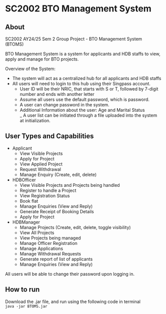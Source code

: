# SC2002 BTO Management System

## About
SC2002 AY24/25 Sem 2 Group Project - BTO Management System (BTOMS)

BTO Management System is a system for applicants and HDB staffs to view,
apply and manage for BTO projects.

Overview of the System:  
- The system will act as a centralized hub for all applicants and HDB staffs
- All users will need to login to this hub using their Singpass account.
  - User ID will be their NRIC, that starts with S or T, followed by 7-digit number and ends with another letter
  - Assume all users use the default password, which is password.
  - A user can change password in the system.
  - Additional Information about the user: Age and Marital Status  
_ A user list can be initiated through a file uploaded into the system at initialization.  

## User Types and Capabilities
- Applicant  
  - View Visible Projects  
  - Apply for Project  
  - View Applied Project  
  - Request Withdrawal  
  - Manage Enquiry (Create, edit, delete)  
- HDBOfficer  
  - View Visible Projects and Projects being handled
  - Register to handle a Project
  - View Registration Status
  - Book flat
  - Manage Enquiries (View and Reply)
  - Generate Receipt of Booking Details
  - Apply for Project  
- HDBManager
  - Manage Projects (Create, edit, delete, toggle visibility)
  - View All Projects
  - View Projects being managed
  - Manage Officer Registration
  - Manage Applications
  - Manage Withdrawal Requests
  - Generate report of list of applicants
  - Manage Enquiries (View and Reply)  

All users will be able to change their password upon logging in.  

## How to run
Download the .jar file, and run using the following code in terminal  
`java -jar BTOMS.jar`
